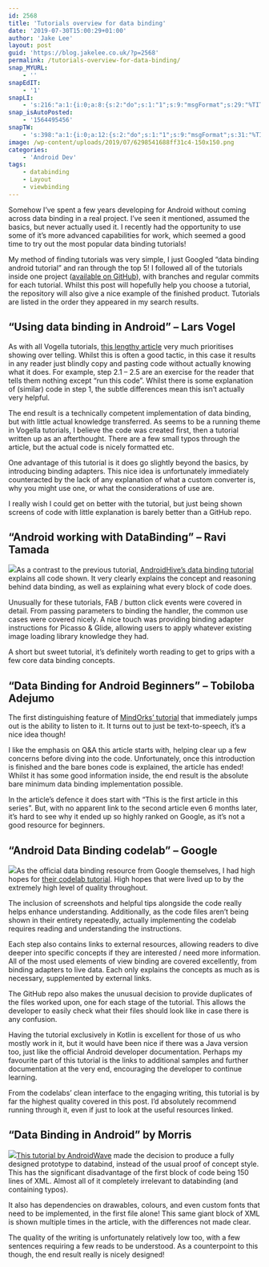 ```yaml
---
id: 2568
title: 'Tutorials overview for data binding'
date: '2019-07-30T15:00:29+01:00'
author: 'Jake Lee'
layout: post
guid: 'https://blog.jakelee.co.uk/?p=2568'
permalink: /tutorials-overview-for-data-binding/
snap_MYURL:
    - ''
snapEdIT:
    - '1'
snapLI:
    - 's:216:"a:1:{i:0;a:8:{s:2:"do";s:1:"1";s:9:"msgFormat";s:29:"%TITLE% %HCATS% %HTAGS% %URL%";s:8:"postType";s:1:"A";s:9:"isAutoImg";s:1:"A";s:8:"imgToUse";s:0:"";s:9:"isAutoURL";s:1:"A";s:8:"urlToUse";s:0:"";s:4:"doLI";i:0;}}";'
snap_isAutoPosted:
    - '1564495456'
snapTW:
    - 's:398:"a:1:{i:0;a:12:{s:2:"do";s:1:"1";s:9:"msgFormat";s:31:"%TITLE% (%HCATS% %HTAGS%) %URL%";s:8:"attchImg";s:1:"0";s:9:"isAutoImg";s:1:"A";s:8:"imgToUse";s:0:"";s:9:"isAutoURL";s:1:"A";s:8:"urlToUse";s:0:"";s:4:"doTW";i:0;s:8:"isPosted";s:1:"1";s:4:"pgID";s:19:"1156203863143342080";s:7:"postURL";s:57:"https://twitter.com/JakeLeeLtd/status/1156203863143342080";s:5:"pDate";s:19:"2019-07-30 14:04:16";}}";'
image: /wp-content/uploads/2019/07/6298541688ff31c4-150x150.png
categories:
    - 'Android Dev'
tags:
    - databinding
    - Layout
    - viewbinding
---
```


Somehow I’ve spent a few years developing for Android without coming across data binding in a real project. I’ve seen it mentioned, assumed the basics, but never actually used it. I recently had the opportunity to use some of it’s more advanced capabilities for work, which seemed a good time to try out the most popular data binding tutorials!

My method of finding tutorials was very simple, I just Googled “data binding android tutorial” and ran through the top 5! I followed all of the tutorials inside one project ([available on GitHub](https://github.com/JakeSteam/data-binding-experiments)), with branches and regular commits for each tutorial. Whilst this post will hopefully help you choose a tutorial, the repository will also give a nice example of the finished product. Tutorials are listed in the order they appeared in my search results.

## “Using data binding in Android” – Lars Vogel

As with all Vogella tutorials, [this lengthy article](https://www.vogella.com/tutorials/AndroidDatabinding/article.html) very much prioritises showing over telling. Whilst this is often a good tactic, in this case it results in any reader just blindly copy and pasting code without actually knowing what it does. For example, step 2.1 – 2.5 are an exercise for the reader that tells them nothing except “run this code”. Whilst there is some explanation of (similar) code in step 1, the subtle differences mean this isn’t actually very helpful.

The end result is a technically competent implementation of data binding, but with little actual knowledge transferred. As seems to be a running theme in Vogella tutorials, I believe the code was created first, then a tutorial written up as an afterthought. There are a few small typos through the article, but the actual code is nicely formatted etc.

One advantage of this tutorial is it does go slightly beyond the basics, by introducing binding adapters. This nice idea is unfortunately immediately counteracted by the lack of any explanation of what a custom converter is, why you might use one, or what the considerations of use are.

I really wish I could get on better with the tutorial, but just being shown screens of code with little explanation is barely better than a GitHub repo.

## “Android working with DataBinding” – Ravi Tamada

[![](https://i2.wp.com/blog.jakelee.co.uk/wp-content/uploads/2019/07/androidhive.png?resize=300%2C279&ssl=1)](https://i2.wp.com/blog.jakelee.co.uk/wp-content/uploads/2019/07/androidhive.png?ssl=1)As a contrast to the previous tutorial, [AndroidHive’s data binding tutorial](https://www.androidhive.info/android-working-with-databinding/) explains all code shown. It very clearly explains the concept and reasoning behind data binding, as well as explaining what every block of code does.

Unusually for these tutorials, FAB / button click events were covered in detail. From passing parameters to binding the handler, the common use cases were covered nicely. A nice touch was providing binding adapter instructions for Picasso &amp; Glide, allowing users to apply whatever existing image loading library knowledge they had.

A short but sweet tutorial, it’s definitely worth reading to get to grips with a few core data binding concepts.

## “Data Binding for Android Beginners” – Tobiloba Adejumo

The first distinguishing feature of [MindOrks’ tutorial](https://medium.com/mindorks/learn-android-data-binding-the-easy-way-3f92dd44e5d6) that immediately jumps out is the ability to listen to it. It turns out to just be text-to-speech, it’s a nice idea though!

I like the emphasis on Q&amp;A this article starts with, helping clear up a few concerns before diving into the code. Unfortunately, once this introduction is finished and the bare bones code is explained, the article has ended! Whilst it has some good information inside, the end result is the absolute bare minimum data binding implementation possible.

In the article’s defence it does start with “This is the first article in this series”. But, with no apparent link to the second article even 6 months later, it’s hard to see why it ended up so highly ranked on Google, as it’s not a good resource for beginners.

## **“Android Data Binding codelab” – Google**

[![](https://i2.wp.com/blog.jakelee.co.uk/wp-content/uploads/2019/07/codelabs.png?resize=248%2C691&ssl=1)](https://i2.wp.com/blog.jakelee.co.uk/wp-content/uploads/2019/07/codelabs.png?ssl=1)As the official data binding resource from Google themselves, I had high hopes for [their codelab tutorial](https://codelabs.developers.google.com/codelabs/android-databinding/#0). High hopes that were lived up to by the extremely high level of quality throughout.

The inclusion of screenshots and helpful tips alongside the code really helps enhance understanding. Additionally, as the code files aren’t being shown in their entirety repeatedly, actually implementing the codelab requires reading and understanding the instructions.

Each step also contains links to external resources, allowing readers to dive deeper into specific concepts if they are interested / need more information. All of the most used elements of view binding are covered excellently, from binding adapters to live data. Each only explains the concepts as much as is necessary, supplemented by external links.

The GitHub repo also makes the unusual decision to provide duplicates of the files worked upon, one for each stage of the tutorial. This allows the developer to easily check what their files should look like in case there is any confusion.

Having the tutorial exclusively in Kotlin is excellent for those of us who mostly work in it, but it would have been nice if there was a Java version too, just like the official Android developer documentation. Perhaps my favourite part of this tutorial is the links to additional samples and further documentation at the very end, encouraging the developer to continue learning.

From the codelabs’ clean interface to the engaging writing, this tutorial is by far the highest quality covered in this post. I’d absolutely recommend running through it, even if just to look at the useful resources linked.

## “Data Binding in Android” by Morris

[![](https://i0.wp.com/blog.jakelee.co.uk/wp-content/uploads/2019/07/TqeKhEC.png?resize=286%2C300&ssl=1)](https://i0.wp.com/blog.jakelee.co.uk/wp-content/uploads/2019/07/TqeKhEC.png?ssl=1)[This tutorial by AndroidWave](https://androidwave.com/data-binding-in-android-tutorial/) made the decision to produce a fully designed prototype to databind, instead of the usual proof of concept style. This has the significant disadvantage of the first block of code being 150 lines of XML. Almost all of it completely irrelevant to databinding (and containing typos).

It also has dependencies on drawables, colours, and even custom fonts that need to be implemented, in the first file alone! This same giant block of XML is shown multiple times in the article, with the differences not made clear.

The quality of the writing is unfortunately relatively low too, with a few sentences requiring a few reads to be understood. As a counterpoint to this though, the end result really is nicely designed!
